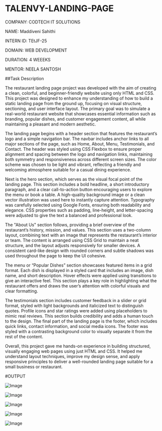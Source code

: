 # TALENVY-LANDING-PAGE

COMPANY: CODTECH IT SOLUTIONS

NAME: Maddiveni Sahithi

INTERN ID:  TEtJF-25

DOMAIN: WEB DEVELOPMENT

DURATION: 4 WEEEKS

MENTOR: NEELA SANTOSH

##Task Description

The restaurant landing page project was developed with the aim of creating a clean, colorful, and beginner-friendly website using only HTML and CSS. This project was designed to enhance my understanding of how to build a static landing page from the ground up, focusing on visual structure, sectioning, and user interface layout. The primary goal was to simulate a real-world restaurant website that showcases essential information such as branding, popular dishes, and customer engagement content, all while maintaining a pleasant and modern aesthetic.

The landing page begins with a header section that features the restaurant’s logo and a simple navigation bar. The navbar includes anchor links to all major sections of the page, such as Home, About, Menu, Testimonials, and Contact. The header was styled using CSS Flexbox to ensure proper alignment and spacing between the logo and navigation links, maintaining both symmetry and responsiveness across different screen sizes. The color scheme was chosen to be light and vibrant, reflecting a friendly and welcoming atmosphere suitable for a casual dining experience.

Next is the hero section, which serves as the visual focal point of the landing page. This section includes a bold headline, a short introductory paragraph, and a clear call-to-action button encouraging users to explore the menu or book a table. A high-quality background image or a clean vector illustration was used here to instantly capture attention. Typography was carefully selected using Google Fonts, ensuring both readability and elegance. CSS properties such as padding, line-height, and letter-spacing were adjusted to give the text a balanced and professional look.

The "About Us" section follows, providing a brief overview of the restaurant’s history, mission, and values. This section uses a two-column layout, combining text with an image that represents the restaurant’s interior or team. The content is arranged using CSS Grid to maintain a neat structure, and the layout adjusts responsively for smaller devices. A consistent card-like design with rounded corners and subtle shadows was used throughout the page to keep the UI cohesive.

The menu or “Popular Dishes” section showcases featured items in a grid format. Each dish is displayed in a styled card that includes an image, dish name, and short description. Hover effects were applied using transitions to give an interactive feel. This section plays a key role in highlighting what the restaurant offers and draws the user’s attention with colorful visuals and clear formatting.

The testimonials section includes customer feedback in a slider or grid format, styled with light backgrounds and italicized text to distinguish quotes. Profile icons and star ratings were added using placeholders to mimic real reviews. This section builds credibility and adds a human touch to the design. The final part of the landing page is the footer, which includes quick links, contact information, and social media icons. The footer was styled with a contrasting background color to visually separate it from the rest of the content.

Overall, this project gave me hands-on experience in building structured, visually engaging web pages using just HTML and CSS. It helped me understand layout techniques, improve my design sense, and apply responsive principles to deliver a well-rounded landing page suitable for a small business or restaurant.

#OUTPUT 

![Image](https://github.com/user-attachments/assets/0d09c516-b6a8-41fd-aafc-4549f7c76e44)

![Image](https://github.com/user-attachments/assets/dccf2dbe-fbd7-40cd-909d-a62e1714f451)

![Image](https://github.com/user-attachments/assets/a54b3039-1b71-44b0-b0ac-b58b9b96781b)

![Image](https://github.com/user-attachments/assets/2ee3700a-36cf-4339-888f-70d145863f93)

![Image](https://github.com/user-attachments/assets/825dadd2-a5f2-48ec-ad21-a4564eb0f83f)
